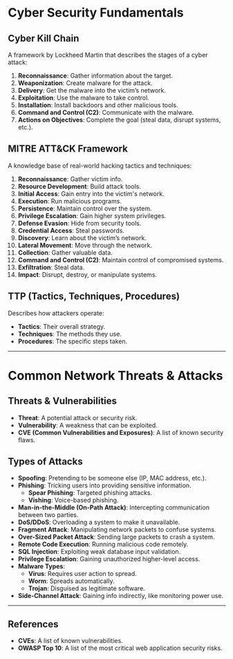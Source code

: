 # Cyber Security Fundamentals

## Cyber Kill Chain
A framework by Lockheed Martin that describes the stages of a cyber attack:

1. **Reconnaissance**: Gather information about the target.
2. **Weaponization**: Create malware for the attack.
3. **Delivery**: Get the malware into the victim’s network.
4. **Exploitation**: Use the malware to take control.
5. **Installation**: Install backdoors and other malicious tools.
6. **Command and Control (C2)**: Communicate with the malware.
7. **Actions on Objectives**: Complete the goal (steal data, disrupt systems, etc.).

## MITRE ATT&CK Framework
A knowledge base of real-world hacking tactics and techniques:

1. **Reconnaissance**: Gather victim info.
2. **Resource Development**: Build attack tools.
3. **Initial Access**: Gain entry into the victim's network.
4. **Execution**: Run malicious programs.
5. **Persistence**: Maintain control over the system.
6. **Privilege Escalation**: Gain higher system privileges.
7. **Defense Evasion**: Hide from security tools.
8. **Credential Access**: Steal passwords.
9. **Discovery**: Learn about the victim’s network.
10. **Lateral Movement**: Move through the network.
11. **Collection**: Gather valuable data.
12. **Command and Control (C2)**: Maintain control of compromised systems.
13. **Exfiltration**: Steal data.
14. **Impact**: Disrupt, destroy, or manipulate systems.

## TTP (Tactics, Techniques, Procedures)
Describes how attackers operate:
- **Tactics**: Their overall strategy.
- **Techniques**: The methods they use.
- **Procedures**: The specific steps taken.

---

# Common Network Threats & Attacks

## Threats & Vulnerabilities
- **Threat**: A potential attack or security risk.
- **Vulnerability**: A weakness that can be exploited.
- **CVE (Common Vulnerabilities and Exposures)**: A list of known security flaws.

## Types of Attacks
- **Spoofing**: Pretending to be someone else (IP, MAC address, etc.).
- **Phishing**: Tricking users into providing sensitive information.
  - **Spear Phishing**: Targeted phishing attacks.
  - **Vishing**: Voice-based phishing.
- **Man-in-the-Middle (On-Path Attack)**: Intercepting communication between two parties.
- **DoS/DDoS**: Overloading a system to make it unavailable.
- **Fragment Attack**: Manipulating network packets to confuse systems.
- **Over-Sized Packet Attack**: Sending large packets to crash a system.
- **Remote Code Execution**: Running malicious code remotely.
- **SQL Injection**: Exploiting weak database input validation.
- **Privilege Escalation**: Gaining unauthorized higher-level access.
- **Malware Types**:
  - **Virus**: Requires user action to spread.
  - **Worm**: Spreads automatically.
  - **Trojan**: Disguised as legitimate software.
- **Side-Channel Attack**: Gaining info indirectly, like monitoring power use.

---

## References
- **CVEs**: A list of known vulnerabilities.
- **OWASP Top 10**: A list of the most critical web application security risks.